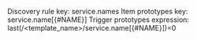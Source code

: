 Discovery rule key: service.names
Item prototypes key: service.name[{#NAME}]
Trigger prototypes expression: last(/<template_name>/service.name[{#NAME}])=0